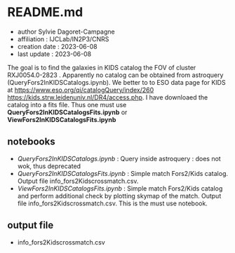 # README.md

- author Sylvie Dagoret-Campagne
- affiliation : IJCLab/IN2P3/CNRS
- creation date : 2023-06-08
- last update : 2023-06-08


The goal is to find the galaxies in KIDS catalog the FOV of cluster RXJ0054.0-2823 .
Apparently no catalog can be obtained from astroquery (QueryFors2InKIDSCatalogs.ipynb).
We better to to ESO data page for KIDS at https://www.eso.org/qi/catalogQuery/index/260 https://kids.strw.leidenuniv.nl/DR4/access.php. 
I have downloaed the catalog into a fits file.
Thus one must use  **QueryFors2InKIDSCatalogsFits.ipynb** or **ViewFors2InKIDSCatalogsFits.ipynb**


## notebooks


- *QueryFors2InKIDSCatalogs.ipynb* : Query inside astroquery : does not wok, thus deprecated     
- *QueryFors2InKIDSCatalogsFits.ipynb* : Simple match Fors2/Kids catalog.  Output file info_fors2Kidscrossmatch.csv.
- *ViewFors2InKIDSCatalogsFits.ipynb*  : Simple match Fors2/Kids catalog and perform additional check by plotting skymap of the match. Output file info_fors2Kidscrossmatch.csv. This is the must use notebook. 

## output file

- info_fors2Kidscrossmatch.csv


